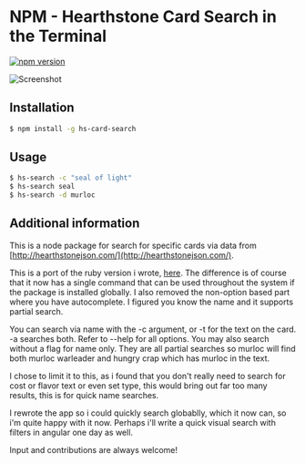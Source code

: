 NPM - Hearthstone Card Search in the Terminal
==============
[![npm version](https://badge.fury.io/js/hs-card-search.svg)](http://badge.fury.io/js/hs-card-search)

![Screenshot](http://i.imgur.com/JCWUOvJ.png)

## Installation

```bash
$ npm install -g hs-card-search  
```
## Usage
```bash
$ hs-search -c "seal of light"
$ hs-search seal
$ hs-search -d murloc
```
## Additional information

This is a node package for search for specific cards via data from [http://hearthstonejson.com/](http://hearthstonejson.com/).

This is a port of the ruby version i wrote, [here](https://github.com/Dervisevic/hs-card-search). The difference is of course that it now has a single command that can be used throughout the system if the package is installed globally. I also removed the non-option based part where you have autocomplete. I figured you know the name and it supports partial search.

You can search via name with the -c argument, or -t for the text on the card. -a searches both. Refer to --help for all options. You may also search without a flag for name only. They are all partial searches so murloc will find both murloc warleader and hungry crap which has murloc in the text.

I chose to limit it to this, as i found that you don't really need to search for cost or flavor text or even set type, this would bring out far too many results, this is for quick name searches.

I rewrote the app so i could quickly search globablly, which it now can, so i'm quite happy with it now. Perhaps i'll write a quick visual search with filters in angular one day as well.

Input and contributions are always welcome!
